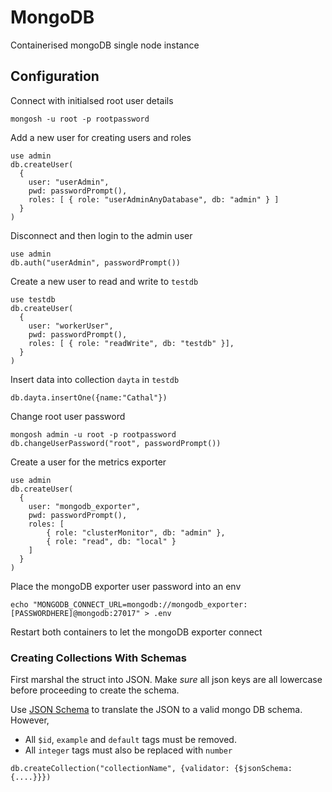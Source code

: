 # MongoDB

Containerised mongoDB single node instance

## Configuration

Connect with initialsed root user details
```
mongosh -u root -p rootpassword
```

Add a new user for creating users and roles
```
use admin
db.createUser(
  {
    user: "userAdmin",
    pwd: passwordPrompt(),
    roles: [ { role: "userAdminAnyDatabase", db: "admin" } ]
  }
)
```

Disconnect and then login to the admin user
```
use admin
db.auth("userAdmin", passwordPrompt())
```

Create a new user to read and write to `testdb`
```
use testdb
db.createUser(
  {
    user: "workerUser",
    pwd: passwordPrompt(),
    roles: [ { role: "readWrite", db: "testdb" }],
  }
)
```

Insert data into collection `dayta` in `testdb`
```
db.dayta.insertOne({name:"Cathal"})
```

Change root user password
```
mongosh admin -u root -p rootpassword
db.changeUserPassword("root", passwordPrompt())
```

Create a user for the metrics exporter
```
use admin
db.createUser(
  {
    user: "mongodb_exporter",
    pwd: passwordPrompt(),
    roles: [
        { role: "clusterMonitor", db: "admin" },
        { role: "read", db: "local" }
    ]
  }
)
```
Place the mongoDB exporter user password into an env
```
echo "MONGODB_CONNECT_URL=mongodb://mongodb_exporter:[PASSWORDHERE]@mongodb:27017" > .env
```
Restart both containers to let the mongoDB exporter connect

### Creating Collections With Schemas

First marshal the struct into JSON. Make *sure* all json keys are all lowercase before proceeding to create the schema.

Use [JSON Schema](https://www.jsonschema.net/home) to translate the JSON to a valid mongo DB schema. However, 

* All `$id`, `example` and `default` tags must be removed. 
* All `integer` tags must also be replaced with `number`


```
db.createCollection("collectionName", {validator: {$jsonSchema:{....}}})
```
